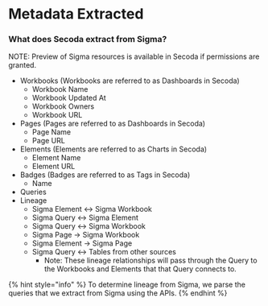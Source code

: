 # Metadata Extracted

### What does Secoda extract from Sigma?

NOTE: Preview of Sigma resources is available in Secoda if permissions are granted.&#x20;

* Workbooks (Workbooks are referred to as Dashboards in Secoda)
  * Workbook Name
  * Workbook Updated At
  * Workbook Owners
  * Workbook URL
* Pages (Pages are referred to as Dashboards in Secoda)
  * Page Name
  * Page URL
* Elements (Elements are referred to as Charts in Secoda)
  * Element Name
  * Element URL
* Badges (Badges are referred to as Tags in Secoda)
  * Name
* Queries
* Lineage
  * Sigma Element <-> Sigma Workbook
  * Sigma Query <-> Sigma Element
  * Sigma Query <-> Sigma Workbook
  * Sigma Page -> Sigma Workbook
  * Sigma Element -> Sigma Page
  * Sigma Query <-> Tables from other sources
    * Note: These lineage relationships will pass through the Query to the Workbooks and Elements that that Query connects to.&#x20;

{% hint style="info" %}
To determine lineage from Sigma, we parse the queries that we extract from Sigma using the APIs.&#x20;
{% endhint %}
